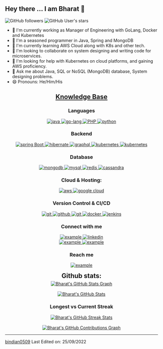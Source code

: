 

## Hey there ... I am Bharat 👋

![GitHub followers](https://img.shields.io/github/followers/Ingole712521?style=social) ![GitHub User's stars](https://img.shields.io/github/stars/Ingole712521?style=social)

- 🔭 I'm currently working as Manager of Engineering with GoLang, Docker and Kubernetes
- 🧓 I'm a seasoned programmer in Java, Spring and MongoDB 
- 🌱 I'm currently learning AWS Cloud along with K8s and other tech.
- 👯 I'm looking to collaborate on system designing and writing code for microservices. 
- 🤔 I'm looking for help with Kubernetes on cloud platforms, and gaining AWS proficiency.  
- 💬 Ask me about Java, SQL or NoSQL (MongoDB) database, System designing problems. 
- 😄 Pronouns: He/Him/His


<h2 align="center"><u><b>Knowledge Base</b></u></h2>
<h3 align="center">Languages</h3>
<p align="center">
  <a href="https://www.java.com" target="_blank"> 
    <img src="https://img.shields.io/badge/Java-ED8B00?style=for-the-badge&logo=java&logoColor=white" 
      alt="java"/> 
  </a>
  <a href="https://developer.mozilla.org/en-US/docs/Web/JavaScript" target="_blank"> 
    <img src="https://img.shields.io/badge/Go-00ADD8?style=for-the-badge&logo=go&logoColor=white"
      alt="go-lang"/> 
  </a>
  <a href="https://www.w3.org/html/" target="_blank"> 
    <img src="https://img.shields.io/badge/PHP-777BB4?style=for-the-badge&logo=php&logoColor=white"
      alt="PHP"/> 
  </a>
  <a href="https://www.typescriptlang.org/" target="_blank"> 
    <img src="https://img.shields.io/badge/Python-3776AB?style=for-the-badge&logo=python&logoColor=white"
      alt="python"/>
  </a>
</p>
<h3 align="center">Backend</h3>
<p align="center">
<a href="https://spring.io/" target="_blank"> 
    <img src="https://img.shields.io/badge/spring%20boot-6DB33F.svg?style=for-the-badge&logo=springboot&logoColor=white" alt="spring Boot" /> 
  </a>
  <a href="https://hibernate.org/" target="_blank"> 
    <img src="https://img.shields.io/badge/hibernate-59666C.svg?style=for-the-badge&logo=hibernate&logoColor=white" alt="hibernate " /> 
    </a>
  <a href="https://graphql.org" target="_blank">
    <img src="https://img.shields.io/badge/rabbitmq-%23FF6600.svg?&style=for-the-badge&logo=rabbitmq&logoColor=white" alt="graphql" />
  </a>
  <a href="https://kubernetes.io" target="_blank"> 
    <img src="https://img.shields.io/badge/kubernetes-326CE5.svg?style=for-the-badge&logo=kubernetes&logoColor=white" alt="kubernetes"/>
  </a>
    <a href="https://kubernetes.io" target="_blank"> 
    <img src="https://img.shields.io/badge/-ElasticSearch-005571?style=for-the-badge&logo=elasticsearch" alt="kubernetes"/>
  </a>
</p>
<h3 align="center">Database</h3>
<p align="center">
  <a href="https://www.mongodb.com/" target="_blank"> 
    <img src="https://img.shields.io/badge/mongodb-47A248.svg?style=for-the-badge&logo=mongodb&logoColor=white"
      alt="mongodb"/> 
  </a> 
  <a href="https://www.mysql.org" target="_blank"> 
    <img src="https://img.shields.io/badge/MySQL-005C84?style=for-the-badge&logo=mysql&logoColor=white"
      alt="mysql"/> 
  </a>
  <a href="https://redis.io" target="_blank"> 
    <img src="https://img.shields.io/badge/redis-DC382D.svg?style=for-the-badge&logo=redis&logoColor=white"
      alt="redis"/>
  </a>
  <a href="https://cassandra.apache.org/_/index.html" target="_blank"> 
    <img src="https://img.shields.io/badge/Cassandra-1287B1?style=for-the-badge&logo=apache%20cassandra&logoColor=white"
      alt="cassandra"/> 
  </a>
</p>
<h3 align="center">Cloud & Hosting:</h3>
<p align="center">
  <a href="https://aws.amazon.com/" target="_blank">
    <img  src="https://img.shields.io/badge/Amazon_AWS-232F3E?style=for-the-badge&logo=amazon-aws&logoColor=white" alt="aws"/> 
  </a>
  <a href="https://cloud.google.com/" target="_blank">
    <img  src="https://img.shields.io/badge/Google_Cloud-4285F4?style=for-the-badge&logo=google-cloud&logoColor=white" alt="google cloud"/> 
  </a>
</p>
<h3 align="center">Version Control & CI/CD</h3>
<p align="center">
  <a href="https://git-scm.com/" target="_blank">
    <img src="https://img.shields.io/badge/git-F05032.svg?style=for-the-badge&logo=git&logoColor=white"
      alt="git"/>
  </a>
  <a href="https://github.com/bindian0509" target="_blank">
    <img src="https://img.shields.io/badge/github-181717.svg?style=for-the-badge&logo=github&logoColor=white" alt="github" />
  </a>
  <a href="https://gitlab.com/bindian0509" target="_blank">
    <img src="https://img.shields.io/badge/gitlab-181717.svg?style=for-the-badge&logo=gitlab&logoColor=white"
      alt="git"/>
  </a>
    <a href="https://www.docker.com/" target="_blank">
    <img src="https://img.shields.io/badge/docker-2496ED.svg?style=for-the-badge&logo=docker&logoColor=white"
      alt="docker"/>
  </a>
  <a href="https://www.jenkins.io" target="_blank"> 
    <img src="https://img.shields.io/badge/jenkins-D24939.svg?style=for-the-badge&logo=jenkins&logoColor=white" alt="jenkins"/> 
  </a>
</p>
<h3 align="center">Connect with me</h3>
<div style="margin-top:10px" align="center">
  <div>
    </a>
    <a href="https://medium.com/@nehalingole2001" target="_blank">
      <img src="https://img.shields.io/badge/medium-000000.svg?style=for-the-badge&logo=medium&logoColor=white" alt="example"/>
    </a>
    <a  href="https://www.linkedin.com/in/nehal-ingole/" target="_blank">
      <img src="https://img.shields.io/badge/Linked%20In-0A66C2.svg?style=for-the-badge&logo=linkedin&logoColor=white" alt="linkedin"/>
    </a>
   
  </div>
  <div>
    <a href="https://leetcode.com/NehalIngole/" target="_blank">
      <img src="https://img.shields.io/badge/LeetCode-FFA116.svg?style=for-the-badge&logo=leetcode&logoColor=black" alt="example"/>
    </a>
        <a href="https://hashnode.com/@Nehal71" target="_blank">
      <img src="https://img.shields.io/badge/Hashnode-2962FF?style=for-the-badge&logo=hashnode&logoColor=white" alt="example"/>
    </a>
    
  </div>
</div>
<h3 align="center">Reach me</h3>
<p align="center">
  <a  href="https://t.me/PhoneixPerson" target="_blank">
    <img src="https://img.shields.io/badge/Telegram-26A5E4.svg?style=for-the-badge&logo=telegram&logoColor=white" alt="example"/>
  </a>
  </p>
<div align="center">
<h2 align="center" style="margin: 5px 10px;">Github stats:</h2> 

<a href="https://github.com/Ingole712521">
  <img align="center" src="https://github-profile-summary-cards.vercel.app/api/cards/profile-details?username=bindian0509&theme=gruvbox&hide_border=true)](https://github.com/bindian0509" alt="Bharat's GitHub Stats Graph"/>
</a>
<br><br>
<a href="https://github.com/Ingole712521">
  <img align="center" src="https://github-readme-stats.vercel.app/api?username=bindian0509&count_private=true&show_icons=true&theme=gruvbox&hide_border=true&custom_title=Bharat%20V%27s%20Github%20Stats" alt="Bharat's GitHub Stats" />
</a>
<h3>Longest vs Current Streak </h3>
<a href="https://github.com/Ingole712521">
  <img align="center" src="https://github-readme-streak-stats.herokuapp.com/?user=bindian0509&theme=gruvbox" alt="Bharat's GitHub Streak Stats"/>
</a>
<br><br>
<a href="https://github.com/Ingole7125219">
  <img align="center" src="https://activity-graph.herokuapp.com/graph?username=bindian0509&theme=gruvbox&hide_border=true&custom_title=Contribution%20Graph" alt="Bharat's GitHub Contributions Graph"/>
</a>
</div>


------
[bindian0509](https://github.com/Ingole712521)
Last Edited on: 25/09/2022
